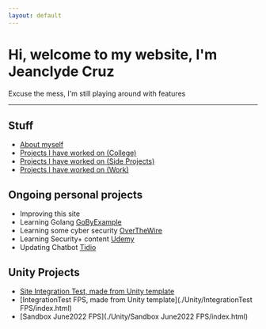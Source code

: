 ```yaml
---
layout: default
---
```


# Hi, welcome to my website, I'm Jeanclyde Cruz
Excuse the mess, I'm still playing around with features

<script src="//code.tidio.co/mwhfheyrfem333yz5xglbwkuajlnqlk2.js" async></script>

***

## Stuff
*   [About myself](./pages/AboutMyself.html)
*   [Projects I have worked on (College)](./pages/CollegeProjects.html)
*   [Projects I have worked on (Side Projects)](./pages/SideProjects.html)
*   [Projects I have worked on (Work)](./pages/WorkProjects.html)


## Ongoing personal projects
* Improving this site
* Learning Golang [GoByExample](https://gobyexample.com/)
* Learning some cyber security [OverTheWire](https://overthewire.org/wargames/bandit/bandit13.html)
* Learning Security+ content [Udemy](https://external-teksystems.udemy.com/organization/home/)
* Updating Chatbot [Tidio](https://www.tidio.com/panel/dashboard)


## Unity Projects
*   [Site Integration Test, made from Unity template](./Unity/SiteIntegrationTest/index.html)
*   [IntegrationTest FPS, made from Unity template](./Unity/IntegrationTest FPS/index.html)
*   [Sandbox June2022 FPS](./Unity/Sandbox June2022 FPS/index.html)

